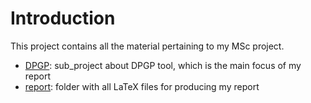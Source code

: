 # Introduction 
This project contains all the material pertaining to my MSc project.
- [DPGP](DPGP/): sub_project about DPGP tool, which is the main focus of my report 
- [report](report/): folder with all LaTeX files for producing my report
